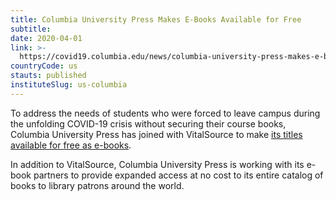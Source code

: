 ```yaml
---
title: Columbia University Press Makes E-Books Available for Free
subtitle: 
date: 2020-04-01
link: >-
  https://covid19.columbia.edu/news/columbia-university-press-makes-e-books-available-free
countryCode: us
stauts: published
instituteSlug: us-columbia
---
```

To address the needs of students who were forced to leave campus during the unfolding COVID-19 crisis without securing their course books, Columbia University Press has joined with VitalSource to make [its titles available for free as e-books](https://www.cupblog.org/2020/03/31/columbia-university-press-makes-e-book-learning-resources-available-to-students-online-at-no-cost/). 

In addition to VitalSource, Columbia University Press is working with its e-book partners to provide expanded access at no cost to its entire catalog of books to library patrons around the world. 
